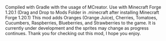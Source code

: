 Compiled with Gradle with the usage of MCreator. Use with Minecraft Forge 1.20.1 (Drag and Drop to Mods Folder in .minecraft after installing Minecraft Forge 1.20.1) This mod adds Oranges (Orange Juice), Cherries, Tomatoes, Cucumbers, Raspberries, Blueberries, and Strawberries to the game. It is currently under development and the sprites may change as progress continues. Thank you for checking out this mod, I hope you enjoy.
